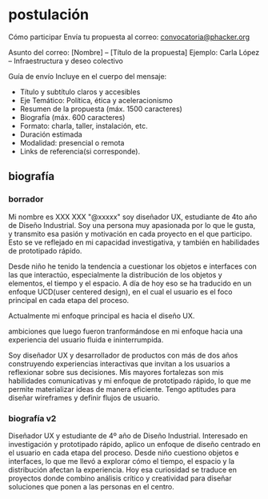 # postulación 

Cómo participar
Envía tu propuesta al correo:
convocatoria@phacker.org

Asunto del correo:
[Nombre] – [Título de la propuesta]
Ejemplo: Carla López – Infraestructura y deseo colectivo

Guía de envío
Incluye en el cuerpo del mensaje:

- Título y subtítulo claros y accesibles
- Eje Temático: Política, ética y aceleracionismo
- Resumen de la propuesta (máx. 1500 caracteres)
- Biografía (máx. 600 caracteres)
- Formato: charla, taller, instalación, etc.
- Duración estimada
- Modalidad: presencial o remota
- Links de referencia(si corresponde).

## biografía

### borrador

Mi nombre es XXX XXX "@xxxxx" soy diseñador UX, estudiante de 4to año de Diseño Industrial. Soy una persona muy apasionada por lo que le gusta, y transmito esa pasión y motivación en cada proyecto en el que participo. Esto se ve reflejado en mi capacidad investigativa, y también en habilidades de prototipado rápido.

Desde niño he tenido la tendencia a cuestionar los objetos e interfaces con las que interactúo, especialmente la distribución de los objetos y elementos, el tiempo y el espacio. A día de hoy eso se ha traducido en un enfoque UCD(user centered design), en el cual el usuario es el foco principal en cada etapa del proceso.

Actualmente mi enfoque principal es hacia el diseño UX.

ambiciones que luego fueron tranformándose en mi enfoque hacia una experiencia del usuario fluida e ininterrumpida.

Soy diseñador UX y desarrollador de productos con más de dos años construyendo experiencias interactivas que invitan a los usuarios a reflexionar sobre sus decisiones. Mis mayores fortalezas son mis habilidades comunicativas y mi enfoque de prototipado rápido, lo que me permite materializar ideas de manera eficiente. Tengo aptitudes para diseñar wireframes y definir flujos de usuario.

### biografía v2

Diseñador UX y estudiante de 4º año de Diseño Industrial. Interesado en investigación y prototipado rápido, aplico un enfoque de diseño centrado en el usuario en cada etapa del proceso. Desde niño cuestiono objetos e interfaces, lo que me llevó a explorar cómo el tiempo, el espacio y la distribución afectan la experiencia. Hoy esa curiosidad se traduce en proyectos donde combino análisis crítico y creatividad para diseñar soluciones que ponen a las personas en el centro.